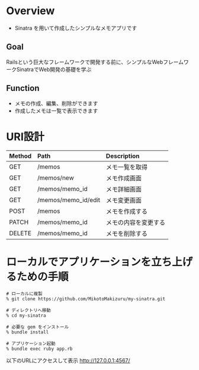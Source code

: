 # Overview
- Sinatra を用いて作成したシンプルなメモアプリです

## Goal
Railsという巨大なフレームワークで開発する前に、シンプルなWebフレームワークSinatraでWeb開発の基礎を学ぶ

## Function
- メモの作成、編集、削除ができます
- 作成したメモは一覧で表示できます

# URI設計
|Method|Path|Description|
|:---|:---|:---|
|GET|/memos|メモ一覧を取得|
|GET|/memos/new|メモ作成画面|
|GET|/memos/memo_id|メモ詳細画面|
|GET|/memos/memo_id/edit|メモ変更画面|
|POST|/memos|メモを作成する|
|PATCH|/memos/memo_id|メモの内容を変更する|
|DELETE|/memos/memo_id|メモを削除する|

# ローカルでアプリケーションを立ち上げるための手順
```
# ローカルに複製
% git clone https://github.com/MikotoMakizuru/my-sinatra.git

# ディレクトリへ移動
% cd my-sinatra

# 必要な gem をインストール
% bundle install

# アプリケーション起動
% bundle exec ruby app.rb

```
以下のURLにアクセスして表示
http://127.0.0.1:4567/
